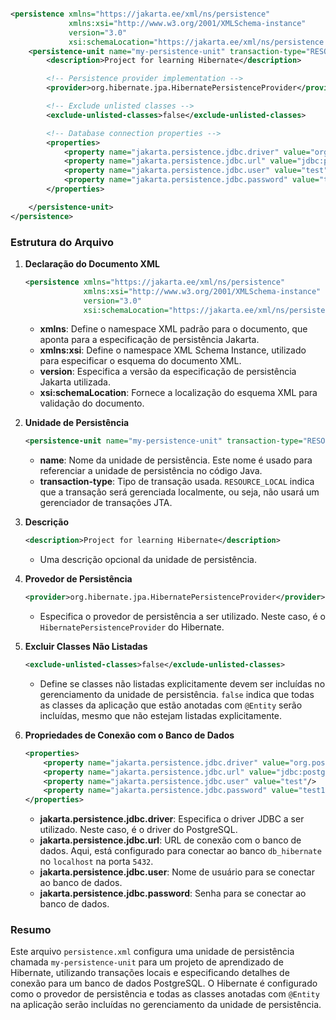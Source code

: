 ```xml

<persistence xmlns="https://jakarta.ee/xml/ns/persistence"
             xmlns:xsi="http://www.w3.org/2001/XMLSchema-instance"
             version="3.0"
             xsi:schemaLocation="https://jakarta.ee/xml/ns/persistence https://jakarta.ee/xml/ns/persistence/persistence_3_0.xsd">
    <persistence-unit name="my-persistence-unit" transaction-type="RESOURCE_LOCAL">
        <description>Project for learning Hibernate</description>

        <!-- Persistence provider implementation -->
        <provider>org.hibernate.jpa.HibernatePersistenceProvider</provider>

        <!-- Exclude unlisted classes -->
        <exclude-unlisted-classes>false</exclude-unlisted-classes>

        <!-- Database connection properties -->
        <properties>
            <property name="jakarta.persistence.jdbc.driver" value="org.postgresql.Driver"/>
            <property name="jakarta.persistence.jdbc.url" value="jdbc:postgresql://localhost:5432/db_hibernate"/>
            <property name="jakarta.persistence.jdbc.user" value="test"/>
            <property name="jakarta.persistence.jdbc.password" value="test123"/>
        </properties>

    </persistence-unit>
</persistence>
```

### Estrutura do Arquivo

1. **Declaração do Documento XML**
    ```xml
    <persistence xmlns="https://jakarta.ee/xml/ns/persistence"
                 xmlns:xsi="http://www.w3.org/2001/XMLSchema-instance"
                 version="3.0"
                 xsi:schemaLocation="https://jakarta.ee/xml/ns/persistence https://jakarta.ee/xml/ns/persistence/persistence_3_0.xsd">
    ```
    - **xmlns**: Define o namespace XML padrão para o documento, que aponta para a especificação de persistência
      Jakarta.
    - **xmlns:xsi**: Define o namespace XML Schema Instance, utilizado para especificar o esquema do documento XML.
    - **version**: Especifica a versão da especificação de persistência Jakarta utilizada.
    - **xsi:schemaLocation**: Fornece a localização do esquema XML para validação do documento.

2. **Unidade de Persistência**
    ```xml
    <persistence-unit name="my-persistence-unit" transaction-type="RESOURCE_LOCAL">
    ```
    - **name**: Nome da unidade de persistência. Este nome é usado para referenciar a unidade de persistência no código
      Java.
    - **transaction-type**: Tipo de transação usada. `RESOURCE_LOCAL` indica que a transação será gerenciada localmente,
      ou seja, não usará um gerenciador de transações JTA.

3. **Descrição**
    ```xml
    <description>Project for learning Hibernate</description>
    ```
    - Uma descrição opcional da unidade de persistência.

4. **Provedor de Persistência**
    ```xml
    <provider>org.hibernate.jpa.HibernatePersistenceProvider</provider>
    ```
    - Especifica o provedor de persistência a ser utilizado. Neste caso, é o `HibernatePersistenceProvider` do
      Hibernate.

5. **Excluir Classes Não Listadas**
    ```xml
    <exclude-unlisted-classes>false</exclude-unlisted-classes>
    ```
    - Define se classes não listadas explicitamente devem ser incluídas no gerenciamento da unidade de
      persistência. `false` indica que todas as classes da aplicação que estão anotadas com `@Entity` serão incluídas,
      mesmo que não estejam listadas explicitamente.

6. **Propriedades de Conexão com o Banco de Dados**
    ```xml
    <properties>
        <property name="jakarta.persistence.jdbc.driver" value="org.postgresql.Driver"/>
        <property name="jakarta.persistence.jdbc.url" value="jdbc:postgresql://localhost:5432/db_hibernate"/>
        <property name="jakarta.persistence.jdbc.user" value="test"/>
        <property name="jakarta.persistence.jdbc.password" value="test123"/>
    </properties>
    ```
    - **jakarta.persistence.jdbc.driver**: Especifica o driver JDBC a ser utilizado. Neste caso, é o driver do
      PostgreSQL.
    - **jakarta.persistence.jdbc.url**: URL de conexão com o banco de dados. Aqui, está configurado para conectar ao
      banco `db_hibernate` no `localhost` na porta `5432`.
    - **jakarta.persistence.jdbc.user**: Nome de usuário para se conectar ao banco de dados.
    - **jakarta.persistence.jdbc.password**: Senha para se conectar ao banco de dados.

### Resumo

Este arquivo `persistence.xml` configura uma unidade de persistência chamada
`my-persistence-unit` para um projeto de aprendizado de Hibernate, utilizando
transações locais e especificando detalhes de conexão para um banco de dados PostgreSQL. O Hibernate é configurado como
o provedor de persistência e todas as classes anotadas com `@Entity` na aplicação serão incluídas no gerenciamento da
unidade de persistência.
